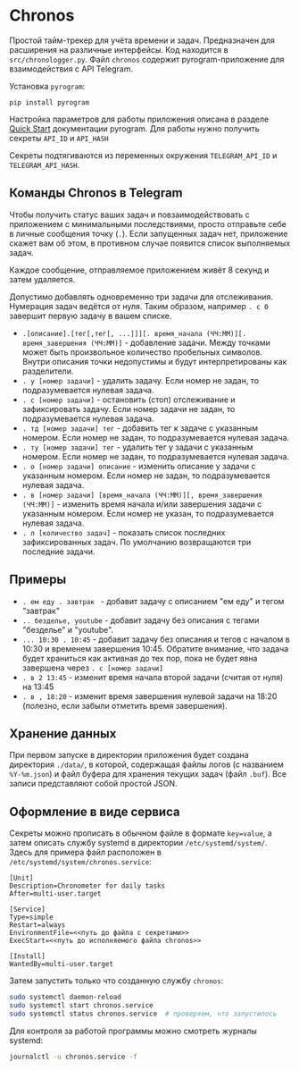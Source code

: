 # Chronos

Простой тайм-трекер для учёта времени и задач. Предназначен для расширения на
различные интерфейсы. Код находится в `src/chronologger.py`. Файл `chronos`
содержит pyrogram-приложение для взаимодействия с API Telegram.

Установка `pyrogram`:

```
pip install pyrogram
```

Настройка параметров для работы приложения описана в разделе [Quick
Start](https://docs.pyrogram.org/intro/quickstart) документации pyrogram. Для
работы нужно получить секреты `API_ID` и `API_HASH`


Секреты подтягиваются из переменных окружения `TELEGRAM_API_ID` и
`TELEGRAM_API_HASH`. 

## Команды Chronos в Telegram

Чтобы получить статус ваших задач и повзаимодействовать с приложением с
минимальными последствиями, просто отправьте себе в личные сообщения точку
(`.`). Если запущенных задач нет, приложение скажет вам об этом, в противном
случае появится список выполняемых задач.

Каждое сообщение, отправляемое приложением живёт 8 секунд и затем удаляется.

Допустимо добавлять одновременно три задачи для отслеживания. Нумерация задач
ведётся от нуля. Таким образом, например `. с 0` завершит первую задачу в вашем
списке.

- `.[описание].[тег[,тег[, ...]]][. время_начала (ЧЧ:ММ)][. время_завершения (ЧЧ:ММ)]` -
добавление задачи. Между точками может быть произвольное количество пробельных
символов. Внутри описания точки недопустимы и будут интерпретированы как
разделители.
- `. у [номер задачи]` - удалить задачу. Если номер не задан, то подразумевается
    нулевая задача.
- `. с [номер задачи]` - остановить (стоп) отслеживание и зафиксировать задачу.
    Если номер задачи не задан, то подразумевается нулевая задача.
- `. тд [номер задачи] тег` - добавить тег к задаче с указанным номером. Если
    номер не задан, то подразумевается нулевая задача.
- `. ту [номер задачи] тег` - удалить тег у задачи с указанным номером. Если
    номер не задан, то подразумевается нулевая задача.
- `. о [номер задачи] описание` - изменить описание у задачи с указанным
    номером. Если номер не задан, то подразумевается нулевая задача.
- `. в [номер задачи] [время_начала (ЧЧ:ММ)][, время_завершения (ЧЧ:ММ)]` - изменить время
    начала и/или завершения задачи с указанным номером. Если номер не указан, то
    подразумевается нулевая задача.
- `. л [количество задач]` - показать список последних зафиксированных задач. По
    умолчанию возвращаются три последние задачи.

## Примеры

- `. ем еду . завтрак ` - добавит задачу с описанием "ем еду" и тегом "завтрак"
- `.. безделье, youtube` - добавит задачу без описания с тегами "безделье" и
    "youtube".
- `... 10:30 . 10:45` - добавит задачу без описания и тегов с началом в 10:30 и
    временем завершения 10:45. Обратите внимание, что задача будет храниться как
    активная до тех пор, пока не будет явна завершена через `. c [номер задачи]`
- `. в 2 13:45` - изменит время начала второй задачи (считая от нуля) на 13:45
- `. в , 18:20` - изменит время завершения нулевой задачи на 18:20 (полезно,
    если забыли отметить время завершения).


## Хранение данных

При первом запуске в директории приложения будет создана директория `./data/`, в
которой, содержащая файлы логов (с названием `%Y-%m.json`) и файл буфера для
хранения текущих задач (файл `.buf`). Все записи представляют собой простой
JSON.

## Оформление в виде сервиса

Секреты можно прописать в обычном файле в формате `key=value`, а затем описать
службу systemd в директории `/etc/systemd/system/`. Здесь для примера файл
расположен в `/etc/systemd/system/chronos.service`:

```
[Unit]
Description=Chronometer for daily tasks
After=multi-user.target

[Service]
Type=simple
Restart=always
EnvironmentFile=<<путь до файла с секретами>>
ExecStart=<<путь до исполняемого файла chronos>>

[Install]
WantedBy=multi-user.target
```

Затем запустить только что созданную службу `chronos`:

```bash
sudo systemctl daemon-reload
sudo systemctl start chronos.service
sudo systemctl status chronos.service  # проверяем, что запустилось
```

Для контроля за работой программы можно смотреть журналы systemd:

```bash
journalctl -u chronos.service -f
```
